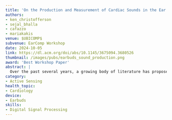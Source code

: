 ```yaml
---
title: 'On the Production and Measurement of Cardiac Sounds in the Ear Canal'
authors: 
- ken_christofferson
- sejal_bhalla
- cafazzo
- mariakakis
venue: $UBICOMP$
subvenue: EarComp Workshop
date: 2024-10-05
link: https://dl.acm.org/doi/abs/10.1145/3675094.3680526
thumbnail: /images/pubs/earbuds_sound_production.png
award: 'Best Workshop Paper'
abstract: |
  Over the past several years, a growing body of literature has proposed systems that use earable-based acoustic sensing to assess cardiac function. These works have offered various explanations of how in-ear cardiac audio is produced. Most claim that the sounds are caused by compressive waves that travel directly from the chest, while others claim that the sounds are caused by the pulse wave producing arterial expansion near the ear canal. Although these explanations are not mutually exclusive, the lack of consensus raises questions about the working principles and possibilities in this growing research area. We present a series of experiments using a multimodal dataset of cardiac signals to test various hypotheses related to the production of heart sounds in the ear canal. Our results suggest that in-ear cardiac audio contains components produced by both compressive waves and pulse waves.
category:
- Active Sensing
health_topic:
- Cardiology
device:
- Earbuds
skills:
- Digital Signal Processing
---
```

